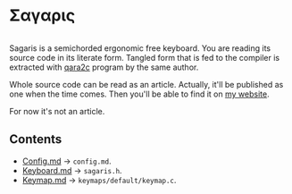 # Σαγαρις

![]()

Sagaris is a semichorded ergonomic free keyboard. You are reading its source code in its literate form. Tangled form that is fed to the compiler is extracted with [qara2c](https://github.com/bouncepaw/qara2c) program by the same author.

Whole source code can be read as an article. Actually, it'll be published as one when the time comes. Then you'll be able to find it on [my website](https://bouncepaw.github.io).

For now it's not an article.

## Contents

- [Config.md](Config.md) → `config.md`.
- [Keyboard.md](Keyboard.md) → `sagaris.h`.
- [Keymap.md](Keymap.md) → `keymaps/default/keymap.c`.


